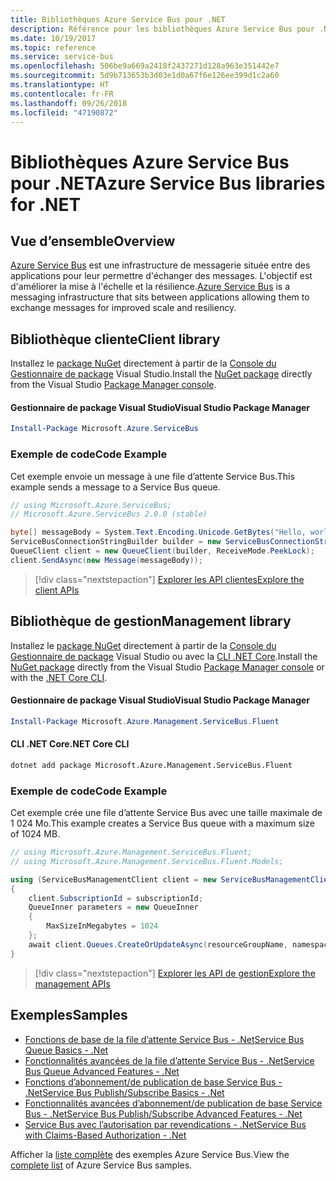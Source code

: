```yaml
---
title: Bibliothèques Azure Service Bus pour .NET
description: Référence pour les bibliothèques Azure Service Bus pour .NET
ms.date: 10/19/2017
ms.topic: reference
ms.service: service-bus
ms.openlocfilehash: 506be9a669a2418f2437271d128a963e351442e7
ms.sourcegitcommit: 5d9b713653b3d03e1d0a67f6e126ee399d1c2a60
ms.translationtype: HT
ms.contentlocale: fr-FR
ms.lasthandoff: 09/26/2018
ms.locfileid: "47190872"
---
```

# <a name="azure-service-bus-libraries-for-net"></a><span data-ttu-id="99a39-103">Bibliothèques Azure Service Bus pour .NET</span><span class="sxs-lookup"><span data-stu-id="99a39-103">Azure Service Bus libraries for .NET</span></span>

## <a name="overview"></a><span data-ttu-id="99a39-104">Vue d’ensemble</span><span class="sxs-lookup"><span data-stu-id="99a39-104">Overview</span></span>

<span data-ttu-id="99a39-105">[Azure Service Bus](https://docs.microsoft.com/azure/service-bus-messaging/service-bus-messaging-overview) est une infrastructure de messagerie située entre des applications pour leur permettre d'échanger des messages. L'objectif est d'améliorer la mise à l'échelle et la résilience.</span><span class="sxs-lookup"><span data-stu-id="99a39-105">[Azure Service Bus](https://docs.microsoft.com/azure/service-bus-messaging/service-bus-messaging-overview) is a messaging infrastructure that sits between applications allowing them to exchange messages for improved scale and resiliency.</span></span>

## <a name="client-library"></a><span data-ttu-id="99a39-106">Bibliothèque cliente</span><span class="sxs-lookup"><span data-stu-id="99a39-106">Client library</span></span>

<span data-ttu-id="99a39-107">Installez le [package NuGet](https://www.nuget.org/packages/Microsoft.Azure.ServiceBus) directement à partir de la [Console du Gestionnaire de package][PackageManager] Visual Studio.</span><span class="sxs-lookup"><span data-stu-id="99a39-107">Install the [NuGet package](https://www.nuget.org/packages/Microsoft.Azure.ServiceBus) directly from the Visual Studio [Package Manager console][PackageManager].</span></span>

#### <a name="visual-studio-package-manager"></a><span data-ttu-id="99a39-108">Gestionnaire de package Visual Studio</span><span class="sxs-lookup"><span data-stu-id="99a39-108">Visual Studio Package Manager</span></span>

```powershell
Install-Package Microsoft.Azure.ServiceBus
```

### <a name="code-example"></a><span data-ttu-id="99a39-109">Exemple de code</span><span class="sxs-lookup"><span data-stu-id="99a39-109">Code Example</span></span>

<span data-ttu-id="99a39-110">Cet exemple envoie un message à une file d’attente Service Bus.</span><span class="sxs-lookup"><span data-stu-id="99a39-110">This example sends a message to a Service Bus queue.</span></span>

```csharp
// using Microsoft.Azure.ServiceBus;
// Microsoft.Azure.ServiceBus 2.0.0 (stable)

byte[] messageBody = System.Text.Encoding.Unicode.GetBytes("Hello, world!");
ServiceBusConnectionStringBuilder builder = new ServiceBusConnectionStringBuilder(connectionString);
QueueClient client = new QueueClient(builder, ReceiveMode.PeekLock);
client.SendAsync(new Message(messageBody));
```

> [!div class="nextstepaction"]
> [<span data-ttu-id="99a39-111">Explorer les API clientes</span><span class="sxs-lookup"><span data-stu-id="99a39-111">Explore the client APIs</span></span>](/dotnet/api/overview/azure/servicebus/client)


## <a name="management-library"></a><span data-ttu-id="99a39-112">Bibliothèque de gestion</span><span class="sxs-lookup"><span data-stu-id="99a39-112">Management library</span></span>

<span data-ttu-id="99a39-113">Installez le [package NuGet](https://www.nuget.org/packages/Microsoft.Azure.Management.ServiceBus.Fluent) directement à partir de la [Console du Gestionnaire de package][PackageManager] Visual Studio ou avec la [CLI .NET Core][DotNetCLI].</span><span class="sxs-lookup"><span data-stu-id="99a39-113">Install the [NuGet package](https://www.nuget.org/packages/Microsoft.Azure.Management.ServiceBus.Fluent) directly from the Visual Studio [Package Manager console][PackageManager] or with the [.NET Core CLI][DotNetCLI].</span></span>

#### <a name="visual-studio-package-manager"></a><span data-ttu-id="99a39-114">Gestionnaire de package Visual Studio</span><span class="sxs-lookup"><span data-stu-id="99a39-114">Visual Studio Package Manager</span></span>

```powershell
Install-Package Microsoft.Azure.Management.ServiceBus.Fluent
```

#### <a name="net-core-cli"></a><span data-ttu-id="99a39-115">CLI .NET Core</span><span class="sxs-lookup"><span data-stu-id="99a39-115">.NET Core CLI</span></span>

```bash
dotnet add package Microsoft.Azure.Management.ServiceBus.Fluent
```

### <a name="code-example"></a><span data-ttu-id="99a39-116">Exemple de code</span><span class="sxs-lookup"><span data-stu-id="99a39-116">Code Example</span></span>

<span data-ttu-id="99a39-117">Cet exemple crée une file d’attente Service Bus avec une taille maximale de 1 024 Mo.</span><span class="sxs-lookup"><span data-stu-id="99a39-117">This example creates a Service Bus queue with a maximum size of 1024 MB.</span></span>

```csharp
// using Microsoft.Azure.Management.ServiceBus.Fluent;
// using Microsoft.Azure.Management.ServiceBus.Fluent.Models;

using (ServiceBusManagementClient client = new ServiceBusManagementClient(credentials))
{
    client.SubscriptionId = subscriptionId;
    QueueInner parameters = new QueueInner
    {
        MaxSizeInMegabytes = 1024
    };
    await client.Queues.CreateOrUpdateAsync(resourceGroupName, namespaceName, queueName, parameters);
}
```

> [!div class="nextstepaction"]
> [<span data-ttu-id="99a39-118">Explorer les API de gestion</span><span class="sxs-lookup"><span data-stu-id="99a39-118">Explore the management APIs</span></span>](/dotnet/api/overview/azure/servicebus/management)

## <a name="samples"></a><span data-ttu-id="99a39-119">Exemples</span><span class="sxs-lookup"><span data-stu-id="99a39-119">Samples</span></span>

- [<span data-ttu-id="99a39-120">Fonctions de base de la file d’attente Service Bus - .Net</span><span class="sxs-lookup"><span data-stu-id="99a39-120">Service Bus Queue Basics - .Net</span></span>](https://azure.microsoft.com/resources/samples/service-bus-dotnet-manage-queue-with-basic-features/)
- [<span data-ttu-id="99a39-121">Fonctionnalités avancées de la file d’attente Service Bus - .Net</span><span class="sxs-lookup"><span data-stu-id="99a39-121">Service Bus Queue Advanced Features - .Net</span></span>](https://azure.microsoft.com/resources/samples/service-bus-dotnet-manage-queue-with-advanced-features/)
- [<span data-ttu-id="99a39-122">Fonctions d’abonnement/de publication de base Service Bus - .Net</span><span class="sxs-lookup"><span data-stu-id="99a39-122">Service Bus Publish/Subscribe Basics - .Net</span></span>](https://azure.microsoft.com/resources/samples/service-bus-dotnet-manage-publish-subscribe-with-basic-features/)
- [<span data-ttu-id="99a39-123">Fonctionnalités avancées d’abonnement/de publication de base Service Bus - .Net</span><span class="sxs-lookup"><span data-stu-id="99a39-123">Service Bus Publish/Subscribe Advanced Features - .Net</span></span>](https://azure.microsoft.com/resources/samples/service-bus-dotnet-manage-publish-subscribe-with-advanced-features/)
- [<span data-ttu-id="99a39-124">Service Bus avec l’autorisation par revendications - .Net</span><span class="sxs-lookup"><span data-stu-id="99a39-124">Service Bus with Claims-Based Authorization - .Net</span></span>](https://azure.microsoft.com/resources/samples/service-bus-dotnet-manage-with-claims-based-authorization/)

<span data-ttu-id="99a39-125">Afficher la [liste complète](https://azure.microsoft.com/resources/samples/?term=service+bus) des exemples Azure Service Bus.</span><span class="sxs-lookup"><span data-stu-id="99a39-125">View the [complete list](https://azure.microsoft.com/resources/samples/?term=service+bus) of Azure Service Bus samples.</span></span>


[PackageManager]: https://docs.microsoft.com/nuget/tools/package-manager-console
[DotNetCLI]: https://docs.microsoft.com/dotnet/core/tools/dotnet-add-package
